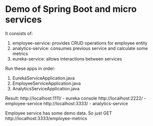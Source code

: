 # Demo of Spring Boot and micro services

It consists of:

1. employee-service: provides CRUD operations for employee entity
2. analytics-service: consumes previous service and calculate some metrics
3. eureka-service: allows interactions between services

Run these apps in order:
1. EurekaServiceApplication.java 
2. EmployeeServiceApplication.java
3. AnalyticsServiceApplication.java

Result:
http://localhost:1111/  - eureka console
http://localhost:2222/  - employee-service
http://localhost:3333/  - analytics-service

Employee service has some demo data. So just GET http://localhost:3333/employee-metrics 